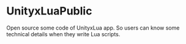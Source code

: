 # UnityxLuaPublic
Open source some code of UnityxLua app. So users can know some technical details when they write Lua scripts.
